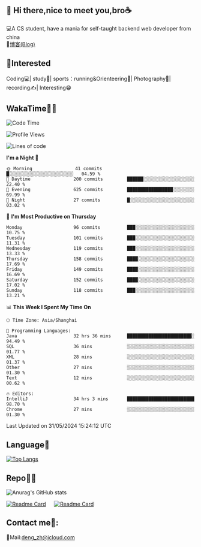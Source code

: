 👋 Hi there,nice to meet you,bro☕
---
💻A CS student, have a mania for self-taught backend web developer from china   
📌[博客(Blog)](https://github.com/HealUP/MyBlog)

 <!-- waka-box start -->
 <!-- waka-box end -->
 
🧲**Interested**
--
Coding💻| study📖| sports：running&Orienteering🏃‍| Photography📸| recording✍️| Interesting😁

WakaTime👨‍💻
---
<!--START_SECTION:waka-->
![Code Time](http://img.shields.io/badge/Code%20Time-1%2C225%20hrs%2057%20mins-blue)

![Profile Views](http://img.shields.io/badge/Profile%20Views-0-blue)

![Lines of code](https://img.shields.io/badge/From%20Hello%20World%20I%27ve%20Written-205.0%20thousand%20lines%20of%20code-blue)

**I'm a Night 🦉** 

```text
🌞 Morning                41 commits          █░░░░░░░░░░░░░░░░░░░░░░░░   04.59 % 
🌆 Daytime                200 commits         ██████░░░░░░░░░░░░░░░░░░░   22.40 % 
🌃 Evening                625 commits         █████████████████░░░░░░░░   69.99 % 
🌙 Night                  27 commits          █░░░░░░░░░░░░░░░░░░░░░░░░   03.02 % 
```
📅 **I'm Most Productive on Thursday** 

```text
Monday                   96 commits          ███░░░░░░░░░░░░░░░░░░░░░░   10.75 % 
Tuesday                  101 commits         ███░░░░░░░░░░░░░░░░░░░░░░   11.31 % 
Wednesday                119 commits         ███░░░░░░░░░░░░░░░░░░░░░░   13.33 % 
Thursday                 158 commits         ████░░░░░░░░░░░░░░░░░░░░░   17.69 % 
Friday                   149 commits         ████░░░░░░░░░░░░░░░░░░░░░   16.69 % 
Saturday                 152 commits         ████░░░░░░░░░░░░░░░░░░░░░   17.02 % 
Sunday                   118 commits         ███░░░░░░░░░░░░░░░░░░░░░░   13.21 % 
```


📊 **This Week I Spent My Time On** 

```text
🕑︎ Time Zone: Asia/Shanghai

💬 Programming Languages: 
Java                     32 hrs 36 mins      ████████████████████████░   94.49 % 
SQL                      36 mins             ░░░░░░░░░░░░░░░░░░░░░░░░░   01.77 % 
XML                      28 mins             ░░░░░░░░░░░░░░░░░░░░░░░░░   01.37 % 
Other                    27 mins             ░░░░░░░░░░░░░░░░░░░░░░░░░   01.30 % 
Text                     12 mins             ░░░░░░░░░░░░░░░░░░░░░░░░░   00.62 % 

🔥 Editors: 
IntelliJ                 34 hrs 3 mins       █████████████████████████   98.70 % 
Chrome                   27 mins             ░░░░░░░░░░░░░░░░░░░░░░░░░   01.30 % 
```


 Last Updated on 31/05/2024 15:24:12 UTC
<!--END_SECTION:waka-->

Language🚀
---
[![Top Langs](https://github-readme-stats.vercel.app/api/top-langs/?username=HealUP&layout=compact&hide_border=true)](https://github.com/HealUP)

Repo🧑‍💻
---
![Anurag's GitHub stats](https://github-readme-stats.vercel.app/api?username=HealUP&count_private=true&show_icons=true&theme=gruvbox&hide_border=true) 

[![Readme Card](https://github-readme-stats.vercel.app/api/pin/?username=HealUP&repo=InternetEy&theme=transparent)](https://github.com/HealUP/InternetEy) &emsp;
[![Readme Card](https://github-readme-stats.vercel.app/api/pin/?username=HealUP&repo=CampusExperience&theme=transparent)](https://github.com/HealUP/CampusExperience)


Contact me📱:
---
📮Mail:deng_zh@icloud.com  
